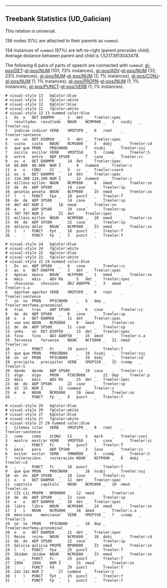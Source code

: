 

--------------------------------------------------------------------------------

## Treebank Statistics (UD_Galician)

This relation is universal.

138 nodes (0%) are attached to their parents as `nummod`.

134 instances of `nummod` (97%) are left-to-right (parent precedes child).
Average distance between parent and child is 1.52173913043478.

The following 6 pairs of parts of speech are connected with `nummod`: [gl-pos/DET]()-[gl-pos/NUM]() (101; 73% instances), [gl-pos/ADV]()-[gl-pos/NUM]() (32; 23% instances), [gl-pos/NUM]()-[gl-pos/NUM]() (2; 1% instances), [gl-pos/CONJ]()-[gl-pos/NUM]() (1; 1% instances), [gl-pos/PROPN]()-[gl-pos/NUM]() (1; 1% instances), [gl-pos/PUNCT]()-[gl-pos/VERB]() (1; 1% instances).


~~~ conllu
# visual-style 13	bgColor:blue
# visual-style 13	fgColor:white
# visual-style 12	bgColor:blue
# visual-style 12	fgColor:white
# visual-style 12 13 nummod	color:blue
1	Os	o	DET	DA0MP0	_	2	det	_	Treeler:spec
2	resultados	resultado	NOUN	NCMP000	_	3	nsubj	_	Treeler:suj
3	indican	indicar	VERB	VMIP3P0	_	0	root	_	Treeler:sentence
4	un	un	DET	DI0MS0	_	5	det	_	Treeler:spec
5	custo	custo	NOUN	NCMS000	_	3	dobj	_	Treeler:cd
6	que	que	PRON	PR0CN000	_	7	nsubj	_	Treeler:suj
7	oscila	oscilar	VERB	VMIP3S0	_	5	ccomp	_	Treeler:S
8	entre	entre	ADP	SPS00	_	7	case	_	Treeler:cc
9	os	o	DET	DA0MP0	_	14	det	_	Treeler:spec
10	88.000	88.000	NUM	Z	_	9	nummod	_	Treeler:z
11	e	e	CONJ	CC	_	9	cc	_	Treeler:coord
12	os	o	DET	DA0MP0	_	14	det	_	Treeler:spec
13	134.300	134.300	NUM	Z	_	12	nummod	_	Treeler:z
14	millóns	millón	NOUN	NCMP000	_	8	nmod	_	Treeler:sn
15	de	de	ADP	SPS00	_	14	case	_	Treeler:sp
16	pesetas	peseta	NOUN	NCFP000	_	15	nmod	_	Treeler:sn
17	(	(	PUNCT	Fpa	_	18	punct	_	Treeler:f
18	de	de	ADP	SPS00	_	14	case	_	Treeler:sp
19	467	467	NUM	Z	_	18	nmod	_	Treeler:sn
20	a	a	ADP	SPS00	_	19	case	_	Treeler:sp
21	707	707	NUM	Z	_	22	det	_	Treeler:spec
22	millóns	millón	NOUN	NCMP000	_	20	nmod	_	Treeler:sn
23	de	de	ADP	SPS00	_	22	case	_	Treeler:sp
24	dólares	dólar	NOUN	NCMP000	_	23	nmod	_	Treeler:sn
25	)	)	PUNCT	Fpt	_	18	punct	_	Treeler:f
26	.	.	PUNCT	Fp	_	3	punct	_	Treeler:f

~~~


~~~ conllu
# visual-style 24	bgColor:blue
# visual-style 24	fgColor:white
# visual-style 22	bgColor:blue
# visual-style 22	fgColor:white
# visual-style 22 24 nummod	color:blue
1	En	en	ADP	SPS00	_	6	case	_	Treeler:cc
2	as	o	DET	DA0FP0	_	3	det	_	Treeler:spec
3	épocas	época	NOUN	NCFP000	_	1	nmod	_	Treeler:sn
4	máis	máis	ADV	RG	_	5	det	_	Treeler:spec
5	chuviosas	chuvioso	ADJ	AQ0FP0	_	3	amod	_	Treeler:s.a
6	agochan	agochar	VERB	VMIP3P0	_	0	root	_	Treeler:sentence
7	se	se	PRON	PP3CN000	_	6	dep	_	Treeler:morfema.pronominal
8	tras	tras	ADP	SPS00	_	6	case	_	Treeler:cc
9	de	de	ADP	SPS00	_	8	case	_	Treeler:sp
10	o	o	DET	DA0MS0	_	11	det	_	Treeler:spec
11	veo	veo	NOUN	NCMS000	_	9	nmod	_	Treeler:sn
12	de	de	ADP	SPS00	_	11	case	_	Treeler:sp
13	unha	un	DET	DI0FS0	_	15	det	_	Treeler:spec
14	fina	fino	ADJ	AQ0FS0	_	15	amod	_	Treeler:s.a
15	fervenza	fervenza	NOUN	NCFS000	_	12	nmod	_	Treeler:sn
16	,	,	PUNCT	Fc	_	19	punct	_	Treeler:f
17	que	que	PRON	PR0CN000	_	19	nsubj	_	Treeler:suj
18	se	se	PRON	PP3CN000	_	19	dobj	_	Treeler:cd
19	precipita	precipitar	VERB	VMIP3S0	_	15	ccomp	_	Treeler:S
20	dende	dende	ADP	SPS00	_	19	case	_	Treeler:cc
21	algo	algo	PRON	PI0CN000	_	22	dep	_	Treeler:p
22	máis	máis	ADV	RG	_	25	det	_	Treeler:spec
23	de	de	ADP	SPS00	_	22	case	_	Treeler:sp
24	15	15	NUM	Z	_	22	nummod	_	Treeler:z
25	m	m	NOUN	NCMS000	_	20	nmod	_	Treeler:sn
26	.	.	PUNCT	Fp	_	6	punct	_	Treeler:f

~~~


~~~ conllu
# visual-style 29	bgColor:blue
# visual-style 29	fgColor:white
# visual-style 27	bgColor:blue
# visual-style 27	fgColor:white
# visual-style 27 29 nummod	color:blue
1	Citemos	citar	VERB	VMSP1P0	_	0	root	_	Treeler:sentence
2	como	como	SCONJ	CS	_	3	mark	_	Treeler:conj
3	mostra	mostrar	VERB	VMIP3S0	_	1	case	_	Treeler:cc
4	,	,	PUNCT	Fc	_	5	punct	_	Treeler:f
5	para	para	ADP	SPS00	_	3	case	_	Treeler:cc
6	evitar	evitar	VERB	VMN0000	_	5	ccomp	_	Treeler:S
7	reiteracións	reiteración	NOUN	NCFP000	_	6	dobj	_	Treeler:cd
8	,	,	PUNCT	Fc	_	18	punct	_	Treeler:f
9	que	que	PRON	PR0CN000	_	18	nsubj	_	Treeler:suj
10	en	en	ADP	SPS00	_	18	case	_	Treeler:cc
11	o	o	DET	DA0MS0	_	12	det	_	Treeler:spec
12	capítulo	capítulo	NOUN	NCMS000	_	10	nmod	_	Treeler:sn
13	CII	cii	PROPN	NP00000	_	12	nmod	_	Treeler:sn
14	de	de	ADP	SPS00	_	12	case	_	Treeler:sp
15	o	o	DET	DA0MS0	_	16	det	_	Treeler:spec
16	libro	libro	NOUN	NCMS000	_	14	nmod	_	Treeler:sn
17	I	i	NOUN	NCMS000	_	16	amod	_	Treeler:s.a
18	menciona	mencionar	VERB	VMIP3S0	_	7	ccomp	_	Treeler:S
19	se	se	PRON	PP3CN000	_	18	dep	_	Treeler:morfema.pronominal
20	o	o	DET	DA0MS0	_	21	det	_	Treeler:spec
21	Reino	reino	NOUN	NCMS000	_	18	dobj	_	Treeler:cd
22	de	de	ADP	SPS00	_	21	case	_	Treeler:sp
23	Galicia	galicia	PROPN	NP00000	_	22	nmod	_	Treeler:sn
24	(	(	PUNCT	Fpa	_	25	punct	_	Treeler:f
25	Ibídem	ibídem	NOUN	NCMS000	_	23	nmod	_	Treeler:sn
26	,	,	PUNCT	Fc	_	25	punct	_	Treeler:f
27	1994	1994	NUM	Z	_	25	nmod	_	Treeler:sn
28	:	:	PUNCT	Fd	_	29	punct	_	Treeler:f
29	242	242	NUM	Z	_	27	nummod	_	Treeler:z
30	)	)	PUNCT	Fpt	_	25	punct	_	Treeler:f
31	.	.	PUNCT	Fp	_	1	punct	_	Treeler:f

~~~


